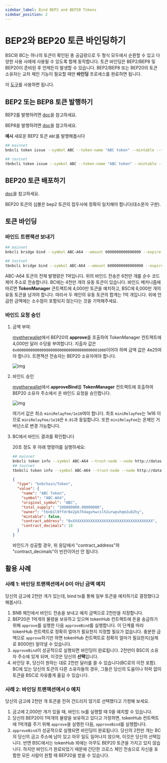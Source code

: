 ```yaml
---
sidebar_label: Bind BEP2 and BEP20 Tokens
sidebar_position: 2
---
```


# BEP2와 BEP20 토큰 바인딩하기

BSC와 BC는 하나의 토큰이 확인된 총 공급량으로 두 형식 모두에서 순환할 수 있고 다양한 사용 사례에 사용될 수 있도록 함께 동작합니다. 토큰 바인딩은 BEP2/BEP8 및 BEP20이 준비된 후 언제든지 발생할 수 있습니다. BEP2/BEP8 또는 BEP20의 토큰 소유자는 교차 체인 기능이 필요할 때만 **바인딩** 프로세스를 완료하면 됩니다.

이 [도구](https://github.com/bnb-chain/token-bind-tool)를 사용하면 됩니다.

## BEP2 또는 BEP8 토큰 발행하기

BEP2를 발행하려면 [doc](tokens.md)을 참고하세요.

BEP8을 발행하려면 [doc](beaconchain/learn/BEP8.md)을 참고하세요.


**예시**
새로운 BEP2 토큰 `ABC`를 발행해봅시다
```bash
## mainnet
bnbcli token issue --symbol ABC --token-name "ABC token" --mintable --total-supply 10000000000000000 --from owner --chain-id Binance-Chain-Tigris --node http://dataseed4.org:80

## testnet
tbnbcli token issue --symbol ABC --token-name "ABC token" --mintable --total-supply 10000000000000000 --from owner --chain-id Binance-Chain-Ganges --node http://data-seed-pre-0-s3.binance.org:80
```

## BEP20 토큰 배포하기
[doc](issue-BEP20.md)을 참고하세요.

BEP20 토큰의 심볼은 bep2 토큰의 접두사에 정확히 일치해야 합니다(대소문자 구분).

## 토큰 바인딩
### 바인드 트랜잭션 보내기
```bash
## mainnet
bnbcli bridge bind --symbol ABC-A64 --amount 6000000000000000 --expire-time 1597545851 --contract-decimals 18 --from owner --chain-id Binance-Chain-Tigris --contract-address 0xee3de9d0640ab4342bf83fe2897201543924a324 --node http://dataseed4.binance.org:80

## testnet
tbnbcli bridge bind --symbol ABC-A64 --amount 6000000000000000 --expire-time 1597545851 --contract-decimals 18 --from owner --chain-id Binance-Chain-Ganges --contract-address 0xee3de9d0640ab4342bf83fe2897201543924a324 --node http://data-seed-pre-0-s3.binance.org:80
```
ABC-A64 토큰의 전체 발행량은 1억입니다. 위의 바인드 전송은 6천만 개를 순수 코드 제어 주소로 전송합니다. BC에는 4천만 개의 유동 토큰이 있습니다. 바인드 메커니즘에 따르면 **TokenManager** 큰트랙트에 4,000만 토큰을 예치하고, BSC에 6,000만 개의 유동 토큰을 남겨야 합니다. 따라서 두 체인의 유동 토큰의 합계는 1억 개입니다. 위에 언급한 금액에는 소수점이 포함되지 않는다는 것을 기억해주세요.
### 바인드 요청 승인
1. 금액 부여:

    [myetherwallet](myetherwallet.md/myetherwallet)에서 BEP20의 **approve**를 호출하여 TokenManager 컨트랙트에 4,000만 달러 수당을 부여합니다. 지출자 값은 `0x0000000000000000000000000000000000001008`이어야 하며 금액 값은 4e25여야 합니다. 트랜잭션 전송자는 BEP20 소유자여야 합니다.

    ![img](https://lh6.googleusercontent.com/p-HctNRPwXg0VD1yfE3j4OJ3BrMHPZpiGGCtp7XUJX34z_LT53nvZqgTzY58Ab1EsybJipwjsnwL2uJ-CPH8gntDpcw7LW7aFPK1_KRxxnNq-xErwGpaPTlg5UbfKoVNjd4YT0xU)

2. 바인드 승인

    [myetherwallet](wallet/myetherwallet.md)에서 **approveBind**를 **TokenManager** 컨트랙트에 호출하여 BEP20 소유자 주소에서 온 바인드 요청을 승인합니다.

    ![img](https://lh6.googleusercontent.com/nFIbDxpA8bTVYH0Rt4UD-SYYz62TmYKjOsgK1CXxFRHHJlz6gOyXnq5p3GesM_zrQES4ixmojvN_Srk4CIf1MPxBXbia-K2DNiL23Hao1HiUgdNe4S2BmPe6yn5XJz7ajlwVVCti)

    여기서 값은 최소 `miniRelayFee/1e18`여야 합니다. 최초 `miniRelayFee`는 1e16 이므로 `miniRelayFee/1e18`은 `0.01`과 동일합니다. 또한 `miniRelayFee`는 온체인 거버넌스로 변경 가능합니다.

3. BC에서 바인드 결과를 확인합니다

    20초 정도 후 아래 명령어를 실행하세요:
    ```bash
    ## mainnet
    bnbcli token info --symbol ABC-A64 --trust-node --node http://dataseed4.binance.org:80
    ## testnet
    tbnbcli token info --symbol ABC-A64 --trust-node --node http://data-seed-pre-0-s3.binance.org:80
    ```

    ```json
    {
      "type": "bnbchain/Token",
      "value": {
        "name": "ABC Token",
        "symbol": "ABC-A64",
        "original_symbol": "ABC",
        "total_supply": "100000000.00000000",
        "owner": "tbnb1l9ffdr8e2pk7h4agvhwcslh2urwpuhqm2u82hy",
        "mintable": false,
        "contract_address": "0xXXXXXXXXXXXXXXXXXXXXXXXXXXXXXXXXXXXX",
        "contract_decimals": 18
      }
    }
    ```
    바인드가 성공할 경우, 위 응답에서 "contract_address"와 "contract_decimals"이 빈칸이어선 안 됩니다.




## 활용 사례

### 사례 1: 바인딩 트랜잭션에서 0이 아닌 금액 예치

당신의 금고에 2천만 개가 있는데, bind tx를 통해 일부 토큰을 예치하기로 결정했다고 해봅시다.
1. BNB 체인에서 바인드 전송을 보내고 예치 금액으로 2천만을 지정합니다.
2. BEP20은 1억개의 물량을 보유하고 있으며 tokenHub 컨트랙트에 돈을 송금하기 위해 `approve`를 실행한 다음 `approveBind`를 실행합니다. 이 단계를 따라 tokenHub 컨트랙트로 정확히 얼마가 필요한지 지정할 필요가 없습니다. 충분한 금액으로 `approve`하기만 하면 tokenHub 컨트랙트로 정확히 얼마가 필요한지(실제로 8000만) 알아낼 수 있습니다.
3. `approveBind`이 성공적으로 실행되면 바인딩이 완료됩니다. 2천만이 BSC의 소유자 주소에 있게 되며, 이것은 당신의 **선택**입니다.
4. 바인딩 후, 당신이 원하는 대로 2천만 달러를 쓸 수 있습니다(BC로의 이전 포함). BC에 있는 당신의 토큰의 다른 소유자들의 경우, 그들은 당신의 도움이나 허락 없이 토큰을 BSC로 자유롭게 옮길 수 있습니다.

### 사례 2: 바인딩 트랜잭션에서 0 예치

당신의 금고에 2천만 개 토큰을 전혀 건드리지 않기로 선택했다고 가정해 보세요.
1. 금고에 2,000만 개가 있을 때, 바인드 tx를 실행할 때 0을 예치할 수 있습니다.
2. 당신의 BEP20이 1억개의 물량을 보유하고 있다고 가정하면, tokenHub 컨트랙트에 1억개를 주기 위해 `approve`을 실행한 다음, `approveBind`를 실행합니다.
3. `approveBind`가 성공적으로 실행되면 바인딩이 완료됩니다. 당신의 2천만 개는 BC의 당신의 금고 주소에 남이 있고 아무 일도 일어나지 않으며, 이것은 당신의 선택입니다. 반면 BSC에서는 tokenHub 외에는 아무도 BEP20 토큰을 가지고 있지 않습니다. 하지만 바인드가 완료되었기 때문에 간단한 크로스 체인 전송으로 자신을 포함한 모든 사람이 원할 때 BEP20을 받을 수 있습니다.
